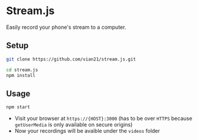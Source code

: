 # Stream.js

Easily record your phone's stream to a computer.

## Setup

```bash
git clone https://github.com/vian21/stream.js.git
```

```bash
cd stream.js
npm install
```

## Usage

```bash
npm start
```

-   Visit your browser at `https://{HOST}:3000` (has to be over `HTTPS` because `getUserMedia` is only available on secure origins)
-   Now your recordings will be avaible under the `videos` folder
